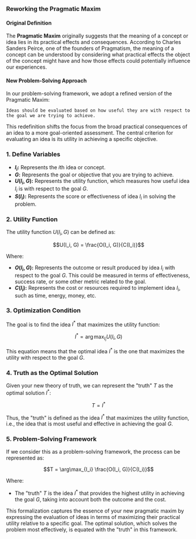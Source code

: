 ### **Reworking the Pragmatic Maxim**

#### **Original Definition**
The **Pragmatic Maxim** originally suggests that the meaning of a concept or idea lies in its practical effects and consequences. According to Charles Sanders Peirce, one of the founders of Pragmatism, the meaning of a concept can be understood by considering what practical effects the object of the concept might have and how those effects could potentially influence our experiences.

#### **New Problem-Solving Approach**
In our problem-solving framework, we adopt a refined version of the Pragmatic Maxim:

```
Ideas should be evaluated based on how useful they are with respect to the goal we are trying to achieve.
```

This redefinition shifts the focus from the broad practical consequences of an idea to a more goal-oriented assessment. The central criterion for evaluating an idea is its utility in achieving a specific objective.
 
### **1. Define Variables**

- **$I_i$:** Represents the $i$th idea or concept.
- **$G$:** Represents the goal or objective that you are trying to achieve.
- **$U(I_i, G)$:** Represents the utility function, which measures how useful idea $I_i$ is with respect to the goal $G$.
- **$S(I_i)$:** Represents the score or effectiveness of idea $I_i$ in solving the problem.

### **2. Utility Function**

The utility function $U(I_i, G)$ can be defined as:

```math
U(I_i, G) = \frac{O(I_i, G)}{C(I_i)}
```

Where:
- **$O(I_i, G)$:** Represents the outcome or result produced by idea $I_i$ with respect to the goal $G$. This could be measured in terms of effectiveness, success rate, or some other metric related to the goal.
- **$C(I_i)$:** Represents the cost or resources required to implement idea $I_i$, such as time, energy, money, etc.

### **3. Optimization Condition**

The goal is to find the idea $I^*$ that maximizes the utility function:

```math
I^* = \arg\max_{I_i} U(I_i, G)
```

This equation means that the optimal idea $I^*$ is the one that maximizes the utility with respect to the goal $G$.

### **4. Truth as the Optimal Solution**

Given your new theory of truth, we can represent the "truth" $T$ as the optimal solution $I^*$:

```math
T = I^*
```

Thus, the "truth" is defined as the idea $I^*$ that maximizes the utility function, i.e., the idea that is most useful and effective in achieving the goal $G$.

### **5. Problem-Solving Framework**

If we consider this as a problem-solving framework, the process can be represented as:

```math
T = \arg\max_{I_i} \frac{O(I_i, G)}{C(I_i)}
```

Where:
- The "truth" $T$ is the idea $I^*$ that provides the highest utility in achieving the goal $G$, taking into account both the outcome and the cost.

This formalization captures the essence of your new pragmatic maxim by expressing the evaluation of ideas in terms of maximizing their practical utility relative to a specific goal. The optimal solution, which solves the problem most effectively, is equated with the "truth" in this framework.
 
